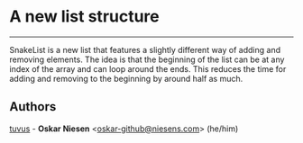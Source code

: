 # A new list structure

---
SnakeList is a new list that features a slightly different way of adding and removing elements.
The idea is that the beginning of the list can be at any index of the array and can loop around the ends.
This reduces the time for adding and removing to the beginning by around half as much.

## Authors

[tuvus](https://github.com/tuvus/) - 
    **Oskar Niesen** <<oskar-github@niesens.com>> (he/him)